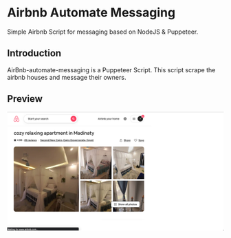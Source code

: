 # Airbnb Automate Messaging
Simple Airbnb Script for messaging based on NodeJS &amp; Puppeteer.

## Introduction
AirBnb-automate-messaging is a Puppeteer Script. This script scrape the airbnb houses and message their owners. 

## Preview

![Preview](https://github.com/zeyad111hatem/AirBnb-automate-messaging/blob/main/static/messaging.png)
